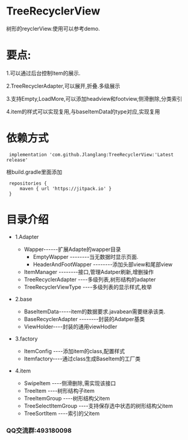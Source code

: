 # TreeRecyclerView
树形的reyclerView.使用可以参考demo.

# 要点:
1.可以通过后台控制Item的展示.

2.TreeRecyclerAdapter,可以展开,折叠.多级展示

3.支持Empty,LoadMore,可以添加headview和footview,侧滑删除,分类索引

4.item的样式可以实现复用,与baseItemData的type对应,实现复用

# 依赖方式
```
 implementation 'com.github.Jlanglang:TreeRecyclerView:'Latest release'
```
根build.gradle里面添加
```
 repositories {
     maven { url 'https://jitpack.io' }
 }
```
# 目录介绍
+ 1.Adapter
  * Wapper------扩展Adapte的wapper目录
     * EmptyWapper  --------当无数据时显示页面.
     * HeaderAndFootWapper --------添加头部view和尾部view
  - ItemManager --------接口,管理Adatper刷新,增删操作
  - TreeRecyclerAdapter ----多级列表,树形结构的adapter
  - TreeRecyclerViewType ----多级列表的显示样式,枚举

 + 2.base
     - BaseItemData-----item的数据要求.javabean需要继承该类.
     - BaseRecyclerAdapter --------封装的Adatper基类
     - ViewHolder----封装的通用viewHodler

 + 3.factory
   - ItemConfig ----添加item的class,配置样式
   - Itemfactory----通过class生成BaseItem的工厂类
 + 4.item
    - SwipeItem ----侧滑删除,需实现该接口
    - TreeItem  ----树形结构子item
    - TreeItemGroup ----树形结构父item
    - TreeSelectItemGroup ----支持保存选中状态的树形结构父item
    - TreeSortItem ----索引的父item



### QQ交流群:493180098


